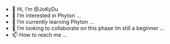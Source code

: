 - 👋 Hi, I’m @JoKyDu
- 👀 I’m interested in Phyton ...
- 🌱 I’m currently learning Phyton ...
- 💞️ I’m looking to collaborate on this phase Im still a beginner ...
- 📫 How to reach me ...

<!---
JoKyDu/JoKyDu is a ✨ special ✨ repository because its `README.md` (this file) appears on your GitHub profile.
You can click the Preview link to take a look at your changes.
--->
